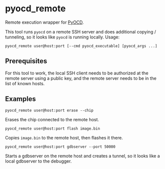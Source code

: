 # pyocd_remote

Remote execution wrapper for [PyOCD](https://github.com/pyocd/pyOCD).

This tool runs `pyocd` on a remote SSH server and does additional copying / tunneling, so it looks like `pyocd` is running locally.
Usage:
```
pyocd_remote user@host:port [--cmd pyocd_executable] [pyocd_args ...]
```

## Prerequisites

For this tool to work, the local SSH client needs to be authorized at the remote server using a public key, and the remote server needs to be in the list of known hosts.

## Examples

```
pyocd_remote user@host:port erase --chip
```
Erases the chip connected to the remote host.

```
pyocd_remote user@host:port flash image.bin
```
Copies `image.bin` to the remote host, then flashes it there.

```
pyocd_remote user@host:port gdbserver --port 50000
```
Starts a gdbserver on the remote host and creates a tunnel, so it looks like a local gdbserver to the debugger.
